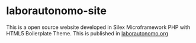 laborautonomo-site
==================

This is a open source website developed in Silex Microframework PHP with HTML5 Boilerplate Theme. This is published in [laborautonomo.org](http://laborautonomo.org/ "Access")